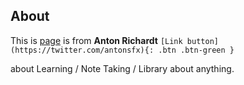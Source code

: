 ## About 

This is [page](https://arfx.github.io/Notes-for-learning/) is from **Anton Richardt** ```[Link button](https://twitter.com/antonsfx){: .btn .btn-green } ```

about Learning / Note Taking / Library about anything. 
